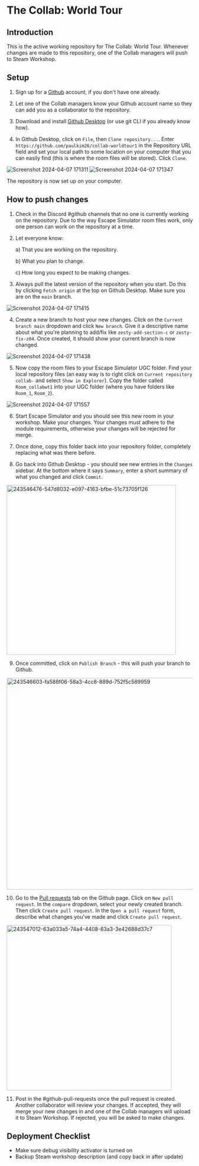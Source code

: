 # The Collab: World Tour

## Introduction

This is the active working repository for The Collab: World Tour. Whenever changes are made to this repository, one of the Collab managers will push to Steam Workshop.

## Setup

1. Sign up for a [Github](https://github.com/signup?ref_cta=Sign+up&ref_loc=header+logged+out&ref_page=%2F&source=header-home) account, if you don't have one already.

2. Let one of the Collab managers know your Github account name so they can add you as a collaborator to the repository.

3. Download and install [Github Desktop](https://desktop.github.com/) (or use git CLI if you already know how).

4. In Github Desktop, click on `File`, then `Clone repository...`. Enter `https://github.com/paulkim26/collab-worldtour1` in the Repository URL field and set your local path to some location on your computer that you can easily find (this is where the room files will be stored). Click `Clone`.

![Screenshot 2024-04-07 171311](https://github.com/paulkim26/collab-worldtour1/assets/45007945/e78b8ec0-9a3b-416c-b10d-bf7739a23c13)
![Screenshot 2024-04-07 171347](https://github.com/paulkim26/collab-worldtour1/assets/45007945/62aff5f3-1a7e-447d-a843-77a164b05bbe)

The repository is now set up on your computer.

## How to push changes

1. Check in the Discord #github channels that no one is currently working on the repository. Due to the way Escape Simulator room files work, only one person can work on the repository at a time.

2. Let everyone know:

   a) That you are working on the repository.

   b) What you plan to change.

   c) How long you expect to be making changes.

3. Always pull the latest version of the repository when you start. Do this by clicking `Fetch origin` at the top on Github Desktop. Make sure you are on the `main` branch.

![Screenshot 2024-04-07 171415](https://github.com/paulkim26/collab-worldtour1/assets/45007945/35cb91b2-d380-40de-8343-02ef7f7c6409)

4. Create a new branch to host your new changes. Click on the `Current branch main` dropdown and click `New branch`. Give it a descriptive name about what you're planning to add/fix like `zesty-add-section-c` or `zesty-fix-z04`. Once created, it should show your current branch is now changed.

![Screenshot 2024-04-07 171438](https://github.com/paulkim26/collab-worldtour1/assets/45007945/1e811842-8a11-4382-b19b-8c13ed87a143)

5. Now copy the room files to your Escape Simulator UGC folder. Find your local repository files (an easy way is to right click on `Current repository collab-` and select `Show in Explorer`). Copy the folder called `Room_collabwt1` into your UGC folder (where you have folders like `Room_1`, `Room_2`).

![Screenshot 2024-04-07 171557](https://github.com/paulkim26/collab-worldtour1/assets/45007945/73a62352-aa62-4141-b7b8-b0a3e9050077)

6. Start Escape Simulator and you should see this new room in your workshop. Make your changes. Your changes must adhere to the module requirements, otherwise your changes will be rejected for merge.

7. Once done, copy this folder back into your repository folder, completely replacing what was there before.

8. Go back into Github Desktop - you should see new entries in the `Changes` sidebar. At the bottom where it says `Summary`, enter a short summary of what you changed and click `Commit`.

<img width="458" alt="243546476-547d8032-e097-4163-bfbe-51c73705f126" src="https://github.com/paulkim26/collab-worldtour1/assets/45007945/0e433cfe-05bd-4f56-8b70-5857f155aaee">

9. Once committed, click on `Publish Branch` - this will push your branch to Github.

<img width="571" alt="243546603-fa588f06-58a3-4cc8-889d-752f5c589959" src="https://github.com/paulkim26/collab-worldtour1/assets/45007945/97d99dbd-ddc0-45cc-9738-2c6fc2b5ddb4">

10. Go to the [Pull requests](https://github.com/paulkim26/collab-worldtour1/pulls) tab on the Github page. Click on `New pull request`. In the `compare` dropdown, select your newly created branch. Then click `Create pull request`. In the `Open a pull request` form, describe what changes you've made and click `Create pull request`.

<img width="446" alt="243547012-63a033a5-74a4-4408-83a3-3e42688d37c7" src="https://github.com/paulkim26/collab-worldtour1/assets/45007945/8d3efd5f-cbff-4f54-8764-549d9f9e605a">

11. Post in the #github-pull-requests once the pull request is created. Another collaborator will review your changes. If accepted, they will merge your new changes in and one of the Collab managers will upload it to Steam Workshop. If rejected, you will be asked to make changes.

## Deployment Checklist

- Make sure debug visibility activator is turned on
- Backup Steam workshop description (and copy back in after update)
